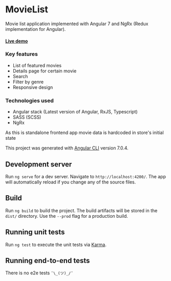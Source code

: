 # MovieList

Movie list application implemented with Angular 7 and NgRx (Redux implementation for Angular).

#### [Live demo](https://the-movie-list-app.firebaseapp.com)

### Key features
 - List of featured movies
 - Details page for certain movie
 - Search
 - Filter by genre
 - Responsive design

### Technologies used
 - Angular stack (Latest version of Angular, RxJS, Typescript)
 - SASS (SCSS)
 - NgRx

As this is standalone frontend app movie data is hardcoded in store's initial state

This project was generated with [Angular CLI](https://github.com/angular/angular-cli) version 7.0.4.

## Development server

Run `ng serve` for a dev server. Navigate to `http://localhost:4200/`. The app will automatically reload if you change any of the source files.

## Build

Run `ng build` to build the project. The build artifacts will be stored in the `dist/` directory. Use the `--prod` flag for a production build.

## Running unit tests

Run `ng test` to execute the unit tests via [Karma](https://karma-runner.github.io).

## Running end-to-end tests

There is no e2e tests `¯\_(ツ)_/¯`
